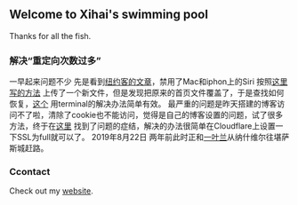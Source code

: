 ## Welcome to Xihai's swimming pool

Thanks for all the fish.

### 解决“重定向次数过多”

一早起来问题不少
先是看到[纽约客的文章](https://www.nytimes.com/2019/08/21/technology/personaltech/alexa-siri-google-assistant-listen.html)，禁用了Mac和iphon上的Siri
按照[这里写的方法](https://sspai.com/post/54608) 上传了一个新文件，但是发现把原来的首页文件覆盖了，于是查找如何恢复，[这个](https://blog.csdn.net/yxys01/article/details/78454315) 用terminal的解决办法简单有效。
最严重的问题是昨天搭建的博客访问不了啦，清除了cookie也不能访问，觉得是自己的博客设置的问题，试了很多方法，终于在[这里](https://blog.weechang.xyz/2019/01/21/githubpages-cloudflare-cdn/) 找到了问题的症结，解决的办法很简单在Cloudflare上设置一下SSL为full就可以了。
2019年8月22日
两年前此时正和[一叶兰](https://twitter.com/yiyelan)从纳什维尔往堪萨斯城赶路。

### Ccontact

Check out my [website](https://xihai.info/).

